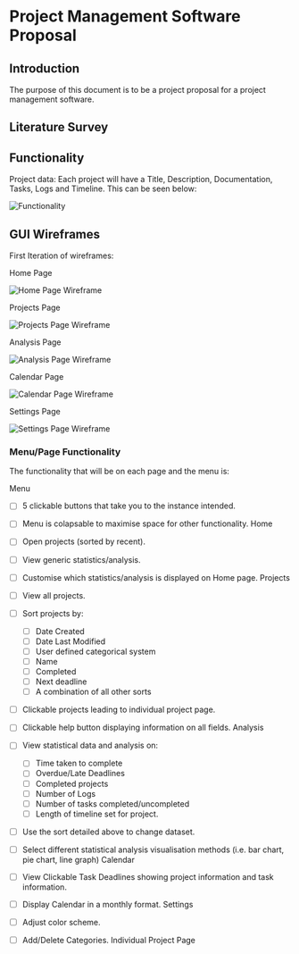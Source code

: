 # Project Management Software Proposal





## Introduction
The purpose of this document is to be a project proposal for a project management software. 

## Literature Survey


## Functionality
Project data: Each project will have a Title, Description, Documentation, Tasks, Logs and Timeline. This can be seen below:

![Functionality](./project_proposal_images/functionality-export-21-05-2024-15_07_43.png)



## GUI Wireframes
First Iteration of wireframes:

Home Page 

![Home Page Wireframe](./project_proposal_images/home-page-wireframe-export-21-05-2024-15_07_43.png)

Projects Page

![Projects Page Wireframe](./project_proposal_images/projects-page-wireframe-export-21-05-2024-15_07_43.png)

Analysis Page

![Analysis Page Wireframe](./project_proposal_images/analysis-page-wireframe-export-21-05-2024-15_07_44.png)

Calendar Page

![Calendar Page Wireframe](./project_proposal_images/calendar-page-wireframe-export-21-05-2024-15_07_44.png)

Settings Page

![Settings Page Wireframe](./project_proposal_images/settings-page-wireframe-export-21-05-2024-15_07_44.png)



### Menu/Page Functionality
The functionality that will be on each page and the menu is:

Menu

- [ ] 5 clickable buttons that take you to the instance intended.
- [ ] Menu is colapsable to maximise space for other functionality.
Home

- [ ] Open projects (sorted by recent).
- [ ] View generic statistics/analysis.
- [ ] Customise which statistics/analysis is displayed on Home page.
Projects

- [ ] View all projects.
- [ ] Sort projects by:
    - [ ] Date Created
    - [ ] Date Last Modified
    - [ ] User defined categorical system
    - [ ] Name
    - [ ] Completed
    - [ ] Next deadline
    - [ ] A combination of all other sorts
- [ ] Clickable projects leading to individual project page.
- [ ] Clickable help button displaying information on all fields.
Analysis

- [ ] View statistical data and analysis on:
    - [ ] Time taken to complete
    - [ ] Overdue/Late Deadlines
    - [ ] Completed projects
    - [ ] Number of Logs
    - [ ] Number of tasks completed/uncompleted
    - [ ] Length of timeline set for project.
- [ ] Use the sort detailed above to change dataset.
- [ ] Select different statistical analysis visualisation methods (i.e. bar chart, pie chart, line graph)
Calendar

- [ ] View Clickable Task Deadlines showing project information and task information. 
- [ ] Display Calendar in a monthly format.
Settings

- [ ] Adjust color scheme.
- [ ] Add/Delete Categories.
Individual Project Page












